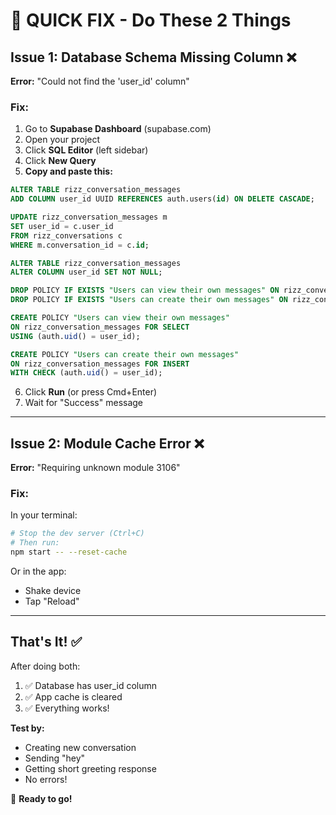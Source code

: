 # 🚨 QUICK FIX - Do These 2 Things

## Issue 1: Database Schema Missing Column ❌

**Error:** "Could not find the 'user_id' column"

### Fix:
1. Go to **Supabase Dashboard** (supabase.com)
2. Open your project
3. Click **SQL Editor** (left sidebar)
4. Click **New Query**
5. **Copy and paste this:**

```sql
ALTER TABLE rizz_conversation_messages 
ADD COLUMN user_id UUID REFERENCES auth.users(id) ON DELETE CASCADE;

UPDATE rizz_conversation_messages m
SET user_id = c.user_id
FROM rizz_conversations c
WHERE m.conversation_id = c.id;

ALTER TABLE rizz_conversation_messages 
ALTER COLUMN user_id SET NOT NULL;

DROP POLICY IF EXISTS "Users can view their own messages" ON rizz_conversation_messages;
DROP POLICY IF EXISTS "Users can create their own messages" ON rizz_conversation_messages;

CREATE POLICY "Users can view their own messages"
ON rizz_conversation_messages FOR SELECT
USING (auth.uid() = user_id);

CREATE POLICY "Users can create their own messages"
ON rizz_conversation_messages FOR INSERT
WITH CHECK (auth.uid() = user_id);
```

6. Click **Run** (or press Cmd+Enter)
7. Wait for "Success" message

---

## Issue 2: Module Cache Error ❌

**Error:** "Requiring unknown module 3106"

### Fix:
In your terminal:

```bash
# Stop the dev server (Ctrl+C)
# Then run:
npm start -- --reset-cache
```

Or in the app:
- Shake device
- Tap "Reload"

---

## That's It! ✅

After doing both:
1. ✅ Database has user_id column
2. ✅ App cache is cleared
3. ✅ Everything works!

**Test by:**
- Creating new conversation
- Sending "hey"
- Getting short greeting response
- No errors!

🚀 **Ready to go!**
